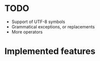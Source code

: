 TODO
====
* Support of UTF-8 symbols
* Grammatical exceptions, or replacements
* More operators

Implemented features
====================